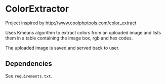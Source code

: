# ColorExtractor

Project inspired by http://www.coolphptools.com/color_extract

Uses Kmeans algorithm to extract colors from an uploaded image and lists them in a table containing the image box, rgb and hex codes.

The uploaded image is saved and served back to user.

## Dependencies
See `requirements.txt`.
